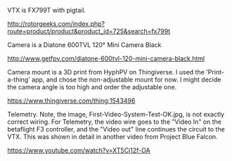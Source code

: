 VTX is FX799T with pigtail.

   http://rotorgeeks.com/index.php?route=product/product&product_id=725&search=fx799t

Camera is a Diatone 600TVL 120° Mini Camera Black

   http://www.getfpv.com/diatone-600tvl-120-mini-camera-black.html
    
Camera mount is a 3D print from HyphPV on Thingiverse.  I used the 'Print-a-thing' app, and chose the non-adjustable 
mount for now.  I might decide the camera angle is too high and order the adjustable one.

   https://www.thingiverse.com/thing:1543496

Telemetry.  Note, the image, First-Video-System-Test-OK.jpg, is not exactly correct wiring.  For Telemetry, the video wire goes to the "Video In" on the betaflight F3 controller, and the "Video out" line continues the circuit to the VTX. This was shown in detail in another video from Project Blue Falcon.

   https://www.youtube.com/watch?v=XT5Cj12f-OA

